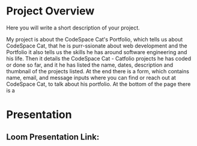 # Project Overview
Here you will write a short description of your project.

My project is about the CodeSpace Cat's Portfolio, which tells us about CodeSpace Cat, that he is purr-ssionate about web development and the Portfolio it also tells us the skills he has around software engineering and his life.
Then it details the CodeSpace Cat - Catfolio projects he has coded or done so far, and it he has listed the name, dates, description and thumbnail of the projects listed.
At the end there is a form, which contains name, email, and message inputs where you can find or reach out at CodeSpace Cat, to talk about his portfolio.
At the bottom of the page there is a 

# Presentation

## Loom Presentation Link: